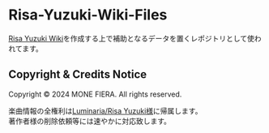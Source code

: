 # Risa-Yuzuki-Wiki-Files
[Risa Yuzuki Wiki](https://wikiwiki.jp/risa-yuzuki/)を作成する上で補助となるデータを置くレポジトリとして使われてます。  
 
## Copyright & Credits Notice
Copyright © 2024 MONE FIERA. All rights reserved.  
 
楽曲情報の全権利は[Luminaria/Risa Yuzuki様](https://www.yuzu-risa.com/)に帰属します。  
著作者様の削除依頼等には速やかに対応致します。
